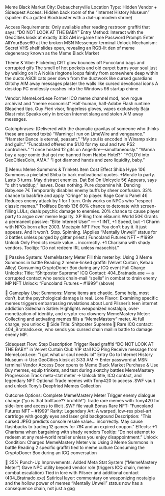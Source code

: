 Meme Black Market
City: Debaucheryville
Location Type: Hidden Vendor + Sidequest
Access: Hidden back room of the “Internet History Museum” (spoiler: it’s a gutted Blockbuster with a dial-up modem shrine)

Access Requirements:
Only available after reading restroom graffiti that says: “DO NOT LOOK AT THE BABY”
Entry Method: Interact with the GeoCities kiosk at exactly 3:33 AM in-game time
Password Prompt: Enter AllYourBase69 at the broken MSN Messenger terminal
Unlock Mechanism: Secret VHS shelf slides open, revealing an RGB-lit den of meme degeneracy known as the Meme Black Market

Theme & Vibe:
Flickering CRT glow bounces off Funcoland bags and corrupted gifs
The smell of hot pockets and old carpet burns your soul just by walking on it
A Nokia ringtone loops faintly from somewhere deep within the ducts
ASCII cats peer down from the ductwork like cursed guardians 
Glitchy AIM away messages plaster the walls like cursed devotional icons
A desktop PC endlessly crashes into the Windows 98 startup chime

Vendor: MemeLord.exe
Former ICQ meme channel mod, now rogue archivist and "meme economist"
Half-human, half-Adobe Flash runtime
Bleached tips, Guy Fieri visor, fingerless gloves, vapes exclusively Baja Blast mist
Speaks only in broken Internet slang and stolen AIM away messages.

Catchphrases:
(Delivered with the dramatic gravitas of someone who thinks these are sacred texts)
“Warning: I run on LimeWire and vengeance.”
“Hamster Dance is eternal, peasant.”
“My soul is encoded in Winamp skins and guilt.”
“Funcoland offered me $1.10 for my soul and two PS2 controllers.”
“I once hosted 12 gifs on Angelfire—simultaneously.”
“Wanna buy a rage comic that got me banned from Habbo Hotel?”
“YOLO’d into GeoCitiesCoin, AMA.”
“I got diamond hands and zero liquidity, baby.”

🧾 Menu: Meme Summons & Trinkets
Item	Cost	Effect
Shiba Hype	10€	Summons a pixelated Shiba to bark motivational quotes. +Morale to party. Lasts 3 turns. May distract enemies.
Dat Boi On Unicycle	5€	Appears, says “o shit waddup,” leaves. Does nothing. Pure dopamine hit.
Dancing Baby.exe	7€	Temporarily disables enemy buffs by sheer confusion. 33% chance to backfire and apply “Cringe” to player.
Rage Comic Panel	4€	Reduces enemy attack by 1 for 1 turn. Only works on NPCs who “respect classic memes.”
Trollface Bomb	13€	60% chance to detonate with screen-filling LULs; deals psychic damage to enemies. 20% chance to cause player party to argue over meme legality.
XP Ring from eBaum’s World	50€	Grants a permanent passive: “Elite Internet User” — +1 INT, +1 Speed, but -1 Charm with NPCs born after 2003.
Meatspin NFT	Free	You don’t buy it. It just appears. And it won’t. Stop. Spinning. (Applies “Mentally Unwell” status for 3 battles unless purged by glitter priest.)
Funcoland Futures NFT – #1999
Unlock Only
Predicts resale value… incorrectly. +1 Charisma with shady vendors. Tooltip: “Do not redeem IRL unless masochist.”

📀 Passive System: MemeMastery Meter
Fill this meter by:
Using 3 Meme Summons in battle
Reading 2 meme-linked graffiti (Velvet Curtain, Kebab Alley)
Consuming CryptoDoner Box during any ICQ event
Full Charge Unlocks:
Title: “Shitposter Supreme”
ICQ Contact: 404_Bratnado.exe — a corrupted contact who sends chain-mail “spells” in combat to drain enemy MP
NFT Unlock: “Funcoland Futures – #1999” (above)

🧩 Gameplay Use:
Summons: Meme items are chaotic. Some help, most don’t, but the psychological damage is real.
Lore Flavor: Examining specific memes triggers embarrassing revelations about Lord Pilsner’s teen internet addiction
Sidechain Satire: Highlights weaponized nostalgia, over-monetization of identity, and crypto-era clownery
MemeMastery Meter: Collecting and activating memes fills a “MemeMastery” meter. At full charge, you unlock:
📛 Side Title: Shitposter Supreme
📀 Rare ICQ contact: 404_Bratnado.exe, who sends you cursed chain mail in battle to damage enemy MP.

Sidequest Flow:
Step	Description
Trigger	Read graffiti “DO NOT LOOK AT THE BABY” in Velvet Curtain Club VIP stall
ICQ Ping	Receive message from MemeLord.exe: “i got what ur soul needs lol”
Entry	Go to Internet History Museum → Use GeoCities kiosk at 3:33 AM → Enter password at MSN terminal
Vendor Access	Door opens to Meme Black Market
Purchase & Use	Buy memes, equip trinkets, and test during sketchy battles
MemeMastery Progression	Track meta-stat meter → Unlock title, ICQ contact, and legendary NFT
Optional	Trade memes with Tony420 to access .SWF vault and unlock Tony’s Deepfried Memes Collection

Outcome Options:
Complete MemeMastery Meter
Trigger enemy dialogue change (“yo is that trollface?? bruhhh!”)
Trade rare memes with Tony420 for side-lore and access to illicit .SWF file vault
Bonus Rare NFT: “Funcoland Futures NFT – #1999”
Rarity: Legendary
Art: A warped, low-res pixel-art cartridge with googly eyes and laser grid background
Description:
"This cursed JPEG predicts console resale value… incorrectly. May cause flashbacks to trading 12 games for 78¢ and an expired coupon."
Effects:
+1 Charisma when bargaining with shady vendors
Tooltip: “Do not attempt to redeem at any real-world retailer unless you enjoy disappointment.”
Unlock Condition:
Charged MemeMastery Meter via:
Using 3 Meme Summons in battle
Reading 2 specific graffiti tied to meme culture
Consuming the CryptoDoner Box during an ICQ conversation

🎯 25% Punch-Up Improvements:
Added Meta Stat System (“MemeMastery Meter”)
Gave NPC utility beyond vendor role (triggers ICQ chain, meme combat escalation)
Tied in lore with Pilsner and additional contact (404_Bratnado.exe)
Satirical layer: commentary on weaponizing nostalgia and the hollow power of memes
“Mentally Unwell” status now has a consequence chain, not just a gag
